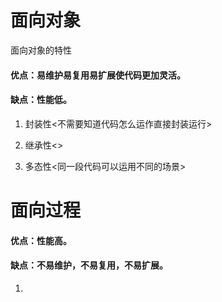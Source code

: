 # 面向对象

面向对象的特性

#### 优点：易维护易复用易扩展使代码更加灵活。

#### 缺点：性能低。

1. 封装性<不需要知道代码怎么运作直接封装运行>

2. 继承性<>

3. 多态性<同一段代码可以运用不同的场景>

   #### 

# 面向过程

#### 优点：性能高。

#### 缺点：不易维护，不易复用，不易扩展。

1. 

